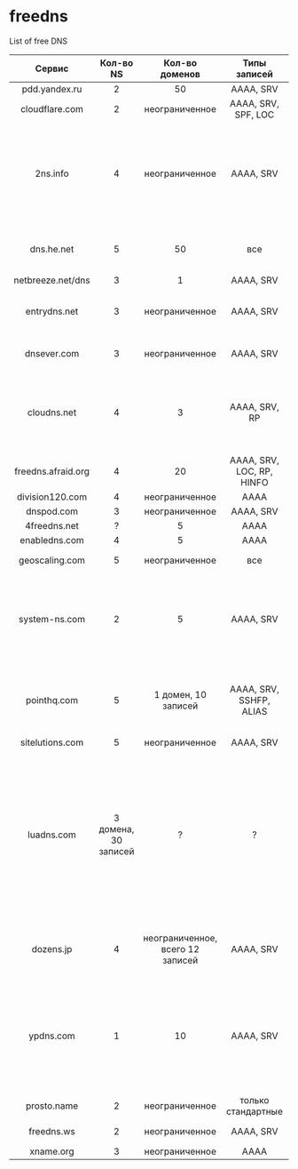freedns
=======

List of free DNS

| Сервис              | Кол-во NS            | Кол-во доменов                   | Типы записей              | TTL   | Доп. фичи                                                                                                                                             |
| :-----------------: | :------------------: | :------------------------------: | :-----------------------: | :---: | :---------------------------------------------------------------------------------------------------------------------------------------------------: |
| pdd.yandex.ru       |	2      	             | 50                               | AAAA, SRV 	              | +     | Есть API                                                                                                                                              |
| cloudflare.com      | 2                    | неограниченное                   | AAAA, SRV, SPF, LOC       | +     |                                                                                                                                                       |
| 2ns.info            | 4                    | неограниченное                   | AAAA, SRV 	              | +     | Есть экспорт. Показывает регистратора, дату регистрации домена, дату окончания регистрации, тИЦ                                                       |
| dns.he.net          | 5                    | 50                               | все                       | +     | NS доступны по IPv6. Свой DDNS-сервис                                                                                                                 |
| netbreeze.net/dns   | 3                    | 1                                | AAAA, SRV                 | +     | Есть API                                                                                                                                              |
| entrydns.net        | 3                    | неограниченное                   | AAAA, SRV                 | +     | Есть свой DDNS-сервис, REST-api                                                                                                                       |
| dnsever.com         | 3                    | неограниченное                   | AAAA, SRV                 | +     | Есть свой DDNS-сервис                                                                                                                                 |
| cloudns.net         | 4                    | 3                                | AAAA, SRV, RP             | +     | Есть API. NS доступны по IPv6, импорт/экспорт в BIND9 и TinyDNS-формате                                                                               |
| freedns.afraid.org  | 4                    | 20                               | AAAA, SRV, LOC, RP, HINFO | +     | NS доступны по IPv6                                                                                                                                   |
| division120.com     | 4                    | неограниченное                   | AAAA                      | +     |                                                                                                                                                       |
| dnspod.com          | 3                    | неограниченное                   | AAAA, SRV                 | +     | Есть API                                                                                                                                              |
| 4freedns.net        | ? 	                 | 5                                | АААА                      | ?     |                                                                                                                                                       |
| enabledns.com       | 4                    | 5                                | AAAA                      | +     |                                                                                                                                                       |
| geoscaling.com      | 5                    | неограниченное                   | все                       | +     | Импорт BIND9                                                                                                                                          |
| system-ns.com       | 2                    | 5                                | AAAA, SRV                 | +     | Импорт BIND9 и через AXFR. Имеются всякие социалочки и Android-клиент                                                                                 |
| pointhq.com         | 5                    | 1 домен, 10 записей              | AAAA, SRV, SSHFP, ALIAS   | +     | Импорт BIND9. Рисует красивые графики, считает статистику                                                                                             |
| sitelutions.com     | 5                    | неограниченное                   | AAAA, SRV                 | +     |                                                                                                                                                       | 	
| luadns.com          | 3 домена, 30 записей | ?                                | ?                         | ?     | После 50000 запросов в месяц попросят перейти на платный тариф. Управление записями через git(!) и конфигурация на lua(!!). Поддержка Amazon Route 53 |
| dozens.jp           | 4                    | неограниченное, всего 12 записей | AAAA, SRV                 | +     | Есть API. Большая часть интерфейса на японском                                                                                                        |
| ypdns.com           | 1                    | 10                               | AAAA, SRV                 | +     | Полуживой-полумертвый сервис, а когда-то был хорошим. NS-серверов-то 5, но работает только 1                                                          |
| prosto.name         | 2                    | неограниченное                   | только стандартные        | +     |                                                                                                                                                       |
| freedns.ws          | 2                    | неограниченное                   | AAAA, SRV                 | +     | Публичные домены                                                                                                                                      |
| xname.org           | 3                    | неограниченное                   | AAAA                      | +     |                                                                                                                                                       |
